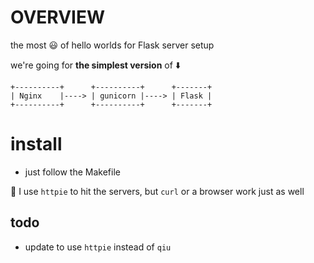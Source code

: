 # OVERVIEW

the most 😃 of hello worlds for Flask server setup

we're going for __the simplest version__ of ⬇️

```
+----------+      +----------+      +-------+
| Nginx    |----> | gunicorn |----> | Flask |
+----------+      +----------+      +-------+
```

# install

* just follow the Makefile

📝 I use `httpie` to hit the servers, but `curl` or a browser work just as well

## todo

* update to use `httpie` instead of `qiu`
